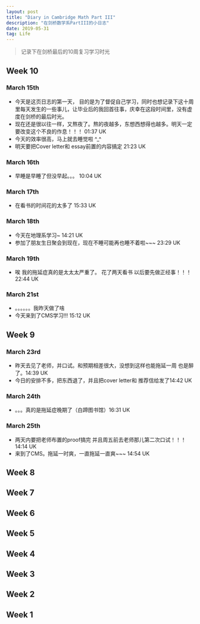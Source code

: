 ```yaml
---
layout: post
title: "Diary in Cambridge Math Part III"
description: "在剑桥数学系PartIII的小日志"
date: 2019-05-31
tag: Life
---
```


> 记录下在剑桥最后的10周复习学习时光

## Week 10  

### March 15th  

* 今天是这页日志的第一天， 目的是为了督促自己学习，同时也想记录下这十周里每天发生的一些事儿，让毕业后的我回首往事，庆幸在这段时间里，没有虚度在剑桥的最后时光。  
* 现在还是很以往一样，又熬夜了。熬的夜越多，东想西想得也越多。明天一定要改变这个不良的作息！！！ 01:37 UK  
* 今天的效率很高，马上就去睡觉啦 ^_^  
* 明天要把Cover letter和 essay前置的内容搞定 21:23 UK  

### March 16th  

* 早睡是早睡了但没早起。。。 10:04 UK  

### March 17th  
 
* 在看书的时间花的太多了 15:33 UK  

### March 18th  

* 今天在地理系学习~ 14:21 UK  
* 参加了朋友生日聚会到现在，现在不睡可能再也睡不着啦~~~ 23:29 UK  

### March 19th  

* 唉 我的拖延症真的是太太太严重了。 花了两天看书 以后要先做正经事！！！ 22:44 UK  

### March 21st  

* 。。。。。。我昨天做了啥
* 今天来到了CMS学习!!! 15:12 UK  


## Week 9 

### March 23rd  

* 昨天去见了老师，并口试。和预期相差很大，没想到这样也能拖延一周 也是醉了。14:39 UK  
* 今日的安排不多，把东西退了，并且把cover letter和 推荐信给发了14:42 UK  

### March 24th  

* 。。。真的是拖延症晚期了（白蹄图书馆）16:31 UK  

### March 25th  

* 两天内要把老师布置的proof搞完 并且周五前去老师那儿第二次口试！！！14:14 UK  
* 来到了CMS。拖延一时爽，一直拖延一直爽~~~ 14:54 UK  

## Week 8  


## Week 7


## Week 6  


## Week 5  


## Week 4  


## Week 3  


## Week 2  


## Week 1  


